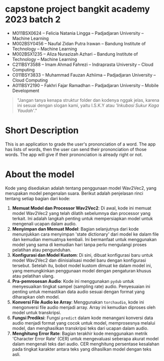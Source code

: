 # capstone project bangkit academy 2023 batch 2
- M011BSX0624 – Felicia Natania Lingga – Padjadjaran University – Machine Learning
- M002BSY0456 – Naufal Zidan Putra Irawan – Bandung Institute of Technology – Machine Learning
- M002BSX1235 – Aliza Nurazizah Azhari – Bandung Institute of Technology – Machine Learning
- C211BSY3588 – Imam Ahmad Fahrezi – Indraprasta University – Cloud Computing
- C011BSY3833 – Muhammad Fauzan Azhiima – Padjadjaran University – Cloud Computing
- A011BSY2190 – Fakhri Fajar Ramadhan – Padjadjaran University – Mobile Development


> "Jangan tanya kenapa struktur folder dan kodenya nggak jelas, karena ini sesuai dengan slogan kami, yaitu I.S.K.Y atau *'Inkubasi Sukur Kaga Yaudah'*."

# Short Description 
This is an application to grade the user's prononciation of a word. The app has lists of words, then the user can send their prononciation of those words. The app will give if their prononciation is already right or not. 

# About the model
Kode yang disediakan adalah tentang penggunaan model Wav2Vec2, yang merupakan model pengenalan suara. Berikut adalah penjelasan rinci tentang setiap bagian dari kode:
1. **Memuat Model dan Processor Wav2Vec2**: Di awal, kode ini memuat model Wav2Vec2 yang telah dilatih sebelumnya dan processor yang terkait. Ini adalah langkah penting untuk mempersiapkan model untuk mengenali ucapan dalam audio.
2. **Menyimpan dan Memuat Model**: Bagian selanjutnya dari kode menunjukkan cara menyimpan 'state dictionary' dari model ke dalam file dan kemudian memuatnya kembali. Ini bermanfaat untuk menggunakan model yang sama di kemudian hari tanpa perlu mengulangi proses pelatihan atau pengunduhan.
3. **Konfigurasi dan Model Kustom**: Di sini, dibuat konfigurasi baru untuk model Wav2Vec2 dan diinisialisasi model baru dengan konfigurasi tersebut. Setelah itu, bobot model kustom dimuat ke dalam model ini, yang memungkinkan penggunaan model dengan pengaturan khusus atau pelatihan ulang.
4. **Pra-pemrosesan Audio**: Kode ini menggunakan `pydub` untuk menyesuaikan tingkat sampel (sampling rate) audio. Penyesuaian ini penting untuk memastikan data audio sesuai dengan format yang diharapkan oleh model.
5. **Konversi File Audio ke Array**: Menggunakan `torchaudio`, kode ini mengonversi file audio menjadi array. Array ini kemudian diproses oleh model untuk transkripsi.
6. **Fungsi Prediksi**: Fungsi `predict` dalam kode menangani konversi data audio menjadi format yang cocok untuk model, memprosesnya melalui model, dan menghasilkan transkripsi teks dari ucapan dalam audio.
7. **Menghitung Error Rate**: Bagian terakhir kode menggunakan metrik 'Character Error Rate' (CER) untuk mengevaluasi seberapa akurat model dalam mengenali teks dari audio. CER menghitung persentase kesalahan pada tingkat karakter antara teks yang dihasilkan model dengan teks asli.
